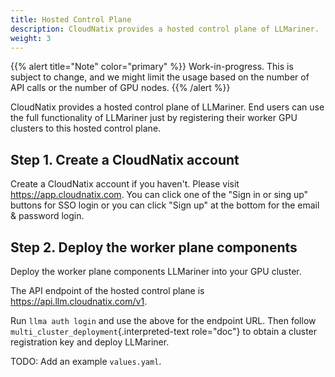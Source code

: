 ```yaml
---
title: Hosted Control Plane
description: CloudNatix provides a hosted control plane of LLMariner.
weight: 3
---
```


{{% alert title="Note" color="primary" %}}
Work-in-progress. This is subject to change, and we might limit the usage based on the number of API calls or the number of GPU nodes.
{{% /alert %}}

CloudNatix provides a hosted control plane of LLMariner. End users can use the full functionality of LLMariner just by registering their worker GPU clusters to this hosted control plane.

## Step 1. Create a CloudNatix account

Create a CloudNatix account if you haven\'t. Please visit <https://app.cloudnatix.com>. You can click one of the \"Sign in or sing up\" buttons for SSO login or you can click \"Sign up\" at the bottom for the email & password login.

## Step 2. Deploy the worker plane components

Deploy the worker plane components LLMariner into your GPU cluster.

The API endpoint of the hosted control plane is <https://api.llm.cloudnatix.com/v1>.

Run `llma auth login` and use the above for the endpoint URL. Then follow `multi_cluster_deployment`{.interpreted-text role="doc"} to obtain a cluster registration key and deploy LLMariner.

TODO: Add an example `values.yaml`.
